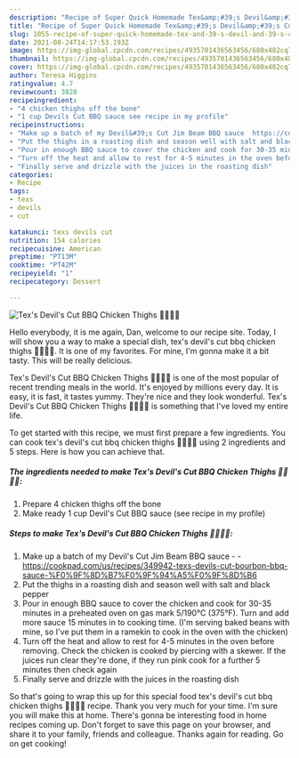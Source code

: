 ```yaml
---
description: "Recipe of Super Quick Homemade Tex&amp;#39;s Devil&amp;#39;s Cut BBQ Chicken Thighs 🍗🍷🍶🔥"
title: "Recipe of Super Quick Homemade Tex&amp;#39;s Devil&amp;#39;s Cut BBQ Chicken Thighs 🍗🍷🍶🔥"
slug: 1055-recipe-of-super-quick-homemade-tex-and-39-s-devil-and-39-s-cut-bbq-chicken-thighs
date: 2021-08-24T14:17:53.193Z
image: https://img-global.cpcdn.com/recipes/4935701436563456/680x482cq70/texs-devils-cut-bbq-chicken-thighs-recipe-main-photo.jpg
thumbnail: https://img-global.cpcdn.com/recipes/4935701436563456/680x482cq70/texs-devils-cut-bbq-chicken-thighs-recipe-main-photo.jpg
cover: https://img-global.cpcdn.com/recipes/4935701436563456/680x482cq70/texs-devils-cut-bbq-chicken-thighs-recipe-main-photo.jpg
author: Teresa Higgins
ratingvalue: 4.7
reviewcount: 3828
recipeingredient:
- "4 chicken thighs off the bone"
- "1 cup Devils Cut BBQ sauce see recipe in my profile"
recipeinstructions:
- "Make up a batch of my Devil&#39;s Cut Jim Beam BBQ sauce  https://cookpad.com/us/recipes/349942-texs-devils-cut-bourbon-bbq-sauce-%F0%9F%8D%B7%F0%9F%94%A5%F0%9F%8D%B6"
- "Put the thighs in a roasting dish and season well with salt and black pepper"
- "Pour in enough BBQ sauce to cover the chicken and cook for 30-35 minutes in a preheated oven on gas mark 5/190°C (375°F). Turn and add more sauce 15 minutes in to cooking time. (I&#39;m serving baked beans with mine, so I&#39;ve put them in a ramekin to cook in the oven with the chicken)"
- "Turn off the heat and allow to rest for 4-5 minutes in the oven before removing. Check the chicken is cooked by piercing with a skewer. If the juices run clear they&#39;re done, if they run pink cook for a further 5 minutes then check again"
- "Finally serve and drizzle with the juices in the roasting dish"
categories:
- Recipe
tags:
- texs
- devils
- cut

katakunci: texs devils cut 
nutrition: 154 calories
recipecuisine: American
preptime: "PT13M"
cooktime: "PT42M"
recipeyield: "1"
recipecategory: Dessert

---
```



![Tex&#39;s Devil&#39;s Cut BBQ Chicken Thighs 🍗🍷🍶🔥](https://img-global.cpcdn.com/recipes/4935701436563456/680x482cq70/texs-devils-cut-bbq-chicken-thighs-recipe-main-photo.jpg)

Hello everybody, it is me again, Dan, welcome to our recipe site. Today, I will show you a way to make a special dish, tex&#39;s devil&#39;s cut bbq chicken thighs 🍗🍷🍶🔥. It is one of my favorites. For mine, I'm gonna make it a bit tasty. This will be really delicious.

Tex&#39;s Devil&#39;s Cut BBQ Chicken Thighs 🍗🍷🍶🔥 is one of the most popular of recent trending meals in the world. It's enjoyed by millions every day. It is easy, it is fast, it tastes yummy. They're nice and they look wonderful. Tex&#39;s Devil&#39;s Cut BBQ Chicken Thighs 🍗🍷🍶🔥 is something that I've loved my entire life.




To get started with this recipe, we must first prepare a few ingredients. You can cook tex&#39;s devil&#39;s cut bbq chicken thighs 🍗🍷🍶🔥 using 2 ingredients and 5 steps. Here is how you can achieve that.

<!--inarticleads1-->

##### The ingredients needed to make Tex&#39;s Devil&#39;s Cut BBQ Chicken Thighs 🍗🍷🍶🔥:

1. Prepare 4 chicken thighs off the bone
1. Make ready 1 cup Devil&#39;s Cut BBQ sauce (see recipe in my profile)




<!--inarticleads2-->

##### Steps to make Tex&#39;s Devil&#39;s Cut BBQ Chicken Thighs 🍗🍷🍶🔥:

1. Make up a batch of my Devil&#39;s Cut Jim Beam BBQ sauce -  - https://cookpad.com/us/recipes/349942-texs-devils-cut-bourbon-bbq-sauce-%F0%9F%8D%B7%F0%9F%94%A5%F0%9F%8D%B6
1. Put the thighs in a roasting dish and season well with salt and black pepper
1. Pour in enough BBQ sauce to cover the chicken and cook for 30-35 minutes in a preheated oven on gas mark 5/190°C (375°F). Turn and add more sauce 15 minutes in to cooking time. (I&#39;m serving baked beans with mine, so I&#39;ve put them in a ramekin to cook in the oven with the chicken)
1. Turn off the heat and allow to rest for 4-5 minutes in the oven before removing. Check the chicken is cooked by piercing with a skewer. If the juices run clear they&#39;re done, if they run pink cook for a further 5 minutes then check again
1. Finally serve and drizzle with the juices in the roasting dish




So that's going to wrap this up for this special food tex&#39;s devil&#39;s cut bbq chicken thighs 🍗🍷🍶🔥 recipe. Thank you very much for your time. I'm sure you will make this at home. There's gonna be interesting food in home recipes coming up. Don't forget to save this page on your browser, and share it to your family, friends and colleague. Thanks again for reading. Go on get cooking!
